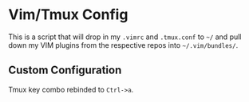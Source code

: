 Vim/Tmux Config
==============

This is a script that will drop in my `.vimrc` and `.tmux.conf` to `~/` and pull down my VIM
plugins from the respective repos into `~/.vim/bundles/`.

Custom Configuration
--------------------

Tmux key combo rebinded to `Ctrl->a`.

